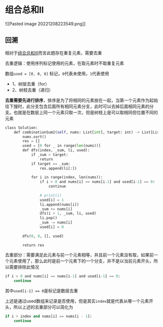 # 组合总和II

![[Pasted image 20221208223549.png]]

## 回溯

相对于[组合总和III](./组合总和III.md)而言此题存在重复元素，需要去重

去重逻辑：使用序列标记使用的元素，在取元素时不取重复元素

数组`used = [0, 0, 0]` 标记，`0`代表未使用，`1`代表使用

- 1、树层去重（for）
- 2、树枝去重（递归）

**去重需要先进行排序**，排序是为了将相同的元素放在一起，当第一个元素作为起始往下搜时，此分支包含后面所有相同元素分支，此时可以去掉后面相同元素的分支。也就是在数层上同一个元素只取一次，但是树枝上是可以取相同但位置不同的元素

```python
class Solution:
    def combinationSum2(self, nums: List[int], target: int) -> List[List[int]]:
        nums.sort()
        res = []
        used = [0 for _ in range(len(nums))]
        def dfs(index, _sum, li, used):
            if _sum > target:
                return           
            if target == _sum:
                res.append(li[:])
  
            for i in range(index, len(nums)):
                if i > 0 and nums[i] == nums[i-1] and used[i-1] == 0:
                    continue
  
                # print(i)
                used[i] = 1
                li.append(nums[i])
                _sum += nums[i]
                dfs(i + 1, _sum, li, used)
                li.pop()
                _sum -= nums[i]
                used[i] = 0
  
        dfs(0, 0, [], used)
  
        return res
```


去重部分：需要满足此元素与前一个元素相等，并且前一个元素没有取，如果前一个元素使用了，那么此时是前一个元素下的一个分支，并不是以当前元素开头，所以需要排除此情况

```python
if i > 0 and nums[i] == nums[i-1] and used[i-1] == 0:
	continue
```

其中`used[i-1] == 0`是标记是数层去重

上述是通过used数组来记录是否使用，但是其实`index`就是代表从哪一个元素开头，所以上述的去重部分可以简化为

```python
if i > index and nums[i] == nums[i - 1]:
	continue
```